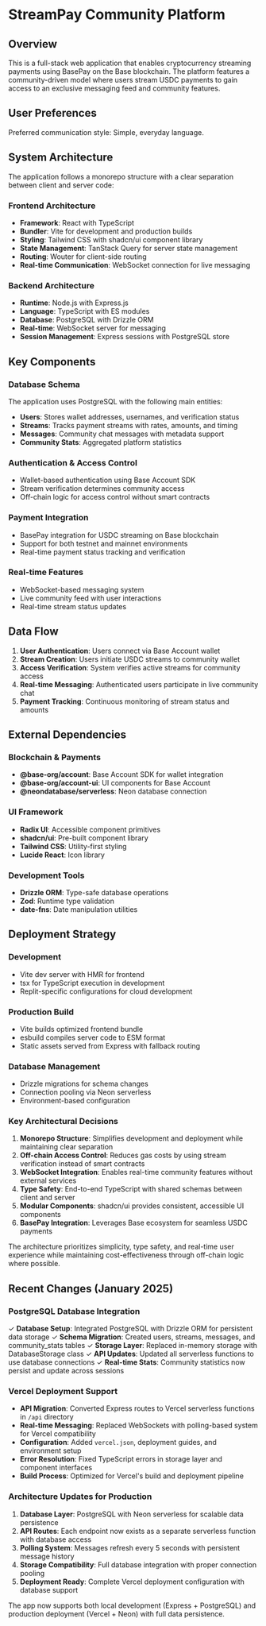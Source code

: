 # StreamPay Community Platform

## Overview

This is a full-stack web application that enables cryptocurrency streaming payments using BasePay on the Base blockchain. The platform features a community-driven model where users stream USDC payments to gain access to an exclusive messaging feed and community features.

## User Preferences

Preferred communication style: Simple, everyday language.

## System Architecture

The application follows a monorepo structure with a clear separation between client and server code:

### Frontend Architecture
- **Framework**: React with TypeScript
- **Bundler**: Vite for development and production builds
- **Styling**: Tailwind CSS with shadcn/ui component library
- **State Management**: TanStack Query for server state management
- **Routing**: Wouter for client-side routing
- **Real-time Communication**: WebSocket connection for live messaging

### Backend Architecture
- **Runtime**: Node.js with Express.js
- **Language**: TypeScript with ES modules
- **Database**: PostgreSQL with Drizzle ORM
- **Real-time**: WebSocket server for messaging
- **Session Management**: Express sessions with PostgreSQL store

## Key Components

### Database Schema
The application uses PostgreSQL with the following main entities:
- **Users**: Stores wallet addresses, usernames, and verification status
- **Streams**: Tracks payment streams with rates, amounts, and timing
- **Messages**: Community chat messages with metadata support
- **Community Stats**: Aggregated platform statistics

### Authentication & Access Control
- Wallet-based authentication using Base Account SDK
- Stream verification determines community access
- Off-chain logic for access control without smart contracts

### Payment Integration
- BasePay integration for USDC streaming on Base blockchain
- Support for both testnet and mainnet environments
- Real-time payment status tracking and verification

### Real-time Features
- WebSocket-based messaging system
- Live community feed with user interactions
- Real-time stream status updates

## Data Flow

1. **User Authentication**: Users connect via Base Account wallet
2. **Stream Creation**: Users initiate USDC streams to community wallet
3. **Access Verification**: System verifies active streams for community access
4. **Real-time Messaging**: Authenticated users participate in live community chat
5. **Payment Tracking**: Continuous monitoring of stream status and amounts

## External Dependencies

### Blockchain & Payments
- **@base-org/account**: Base Account SDK for wallet integration
- **@base-org/account-ui**: UI components for Base Account
- **@neondatabase/serverless**: Neon database connection

### UI Framework
- **Radix UI**: Accessible component primitives
- **shadcn/ui**: Pre-built component library
- **Tailwind CSS**: Utility-first styling
- **Lucide React**: Icon library

### Development Tools
- **Drizzle ORM**: Type-safe database operations
- **Zod**: Runtime type validation
- **date-fns**: Date manipulation utilities

## Deployment Strategy

### Development
- Vite dev server with HMR for frontend
- tsx for TypeScript execution in development
- Replit-specific configurations for cloud development

### Production Build
- Vite builds optimized frontend bundle
- esbuild compiles server code to ESM format
- Static assets served from Express with fallback routing

### Database Management
- Drizzle migrations for schema changes
- Connection pooling via Neon serverless
- Environment-based configuration

### Key Architectural Decisions

1. **Monorepo Structure**: Simplifies development and deployment while maintaining clear separation
2. **Off-chain Access Control**: Reduces gas costs by using stream verification instead of smart contracts
3. **WebSocket Integration**: Enables real-time community features without external services
4. **Type Safety**: End-to-end TypeScript with shared schemas between client and server
5. **Modular Components**: shadcn/ui provides consistent, accessible UI components
6. **BasePay Integration**: Leverages Base ecosystem for seamless USDC payments

The architecture prioritizes simplicity, type safety, and real-time user experience while maintaining cost-effectiveness through off-chain logic where possible.

## Recent Changes (January 2025)

### PostgreSQL Database Integration
✓ **Database Setup**: Integrated PostgreSQL with Drizzle ORM for persistent data storage
✓ **Schema Migration**: Created users, streams, messages, and community_stats tables
✓ **Storage Layer**: Replaced in-memory storage with DatabaseStorage class
✓ **API Updates**: Updated all serverless functions to use database connections
✓ **Real-time Stats**: Community statistics now persist and update across sessions

### Vercel Deployment Support
- **API Migration**: Converted Express routes to Vercel serverless functions in `/api` directory
- **Real-time Messaging**: Replaced WebSockets with polling-based system for Vercel compatibility
- **Configuration**: Added `vercel.json`, deployment guides, and environment setup
- **Error Resolution**: Fixed TypeScript errors in storage layer and component interfaces
- **Build Process**: Optimized for Vercel's build and deployment pipeline

### Architecture Updates for Production
1. **Database Layer**: PostgreSQL with Neon serverless for scalable data persistence
2. **API Routes**: Each endpoint now exists as a separate serverless function with database access
3. **Polling System**: Messages refresh every 5 seconds with persistent message history
4. **Storage Compatibility**: Full database integration with proper connection pooling
5. **Deployment Ready**: Complete Vercel deployment configuration with database support

The app now supports both local development (Express + PostgreSQL) and production deployment (Vercel + Neon) with full data persistence.